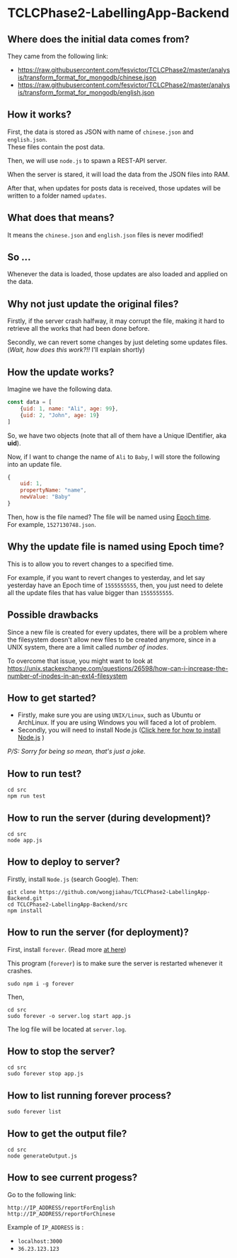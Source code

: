 # TCLCPhase2-LabellingApp-Backend
## Where does the initial data comes from?
They came from the following link:
-  https://raw.githubusercontent.com/fesvictor/TCLCPhase2/master/analysis/transform_format_for_mongodb/chinese.json 
- https://raw.githubusercontent.com/fesvictor/TCLCPhase2/master/analysis/transform_format_for_mongodb/english.json 

## How it works?
First, the data is stored as JSON with name of `chinese.json` and `english.json`.  
These files contain the post data.

Then, we will use `node.js` to spawn a REST-API server.  

When the server is stared, it will load the data from the JSON files into RAM.  

After that, when updates for posts data is received, those updates will be written to a folder named `updates`.

## What does that means?
It means the `chinese.json` and `english.json` files is never modified!

## So ... 
Whenever the data is loaded, those updates are also loaded and applied on the data. 

## Why not just update the original files?
Firstly, if the server crash halfway, it may corrupt the file, making it hard to retrieve all the works that had been done before.

Secondly, we can revert some changes by just deleting some updates files. (*Wait, how does this work?!!* I'll explain shortly)

## How the update works?
Imagine we have the following data.
```js
const data = [
    {uid: 1, name: "Ali", age: 99},
    {uid: 2, "John", age: 19}
]
```
So, we have two objects (note that all of them have a Unique IDentifier, aka **uid**). 

Now, if I want to change the name of `Ali` to `Baby`, I will store the following into an update file.
```js
{
    uid: 1,
    propertyName: "name",
    newValue: "Baby"
}
```
Then, how is the file named? The file will be named using [Epoch time](https://en.wikipedia.org/wiki/Unix_time).  
For example, `1527130748.json`.

## Why the update file is named using Epoch time?
This is to allow you to revert changes to a specified time.

For example, if you want to revert changes to yesterday, and let say yesterday have an Epoch time of `1555555555`, then, you just need to delete all the update files that has value bigger than `1555555555`.


## Possible drawbacks
Since a new file is created for every updates, there will be a problem where the filesystem doesn't allow new files to be created anymore, since in a UNIX system, there are a limit called *number of inodes*.

To overcome that issue, you might want to look at https://unix.stackexchange.com/questions/26598/how-can-i-increase-the-number-of-inodes-in-an-ext4-filesystem

## How to get started?
- Firstly, make sure you are using `UNIX/Linux`, such as Ubuntu or ArchLinux. If you are using Windows you will faced a lot of problem.
- Secondly, you will need to install Node.js ([Click here for how to install Node.js](http://lmgtfy.com/?q=how+to+install+nodejs+on+linux) )

*P/S: Sorry for being so mean, that's just a joke.*

## How to run test?
```
cd src
npm run test
```

## How to run the server (during development)?
```
cd src
node app.js
```
## How to deploy to server?
Firstly, install `Node.js` (search Google).
Then:
```
git clone https://github.com/wongjiahau/TCLCPhase2-LabellingApp-Backend.git
cd TCLCPhase2-LabellingApp-Backend/src
npm install
```

## How to run the server (for deployment)?
First, install `forever`. (Read more [at here](https://github.com/foreverjs/forever))

This program (`forever`) is to make sure the server is restarted whenever it crashes.
```
sudo npm i -g forever
```
Then, 
```
cd src
sudo forever -o server.log start app.js
```
The log file will be located at `server.log`.

## How to stop the server?
```
cd src
sudo forever stop app.js
```

## How to list running forever process?
```
sudo forever list
```

## How to get the output file?
```
cd src
node generateOutput.js
```

## How to see current progess?
Go to the following link:
```
http://IP_ADDRESS/reportForEnglish
http://IP_ADDRESS/reportForChinese
```
Example of `IP_ADDRESS` is :
- `localhost:3000`
- `36.23.123.123`


